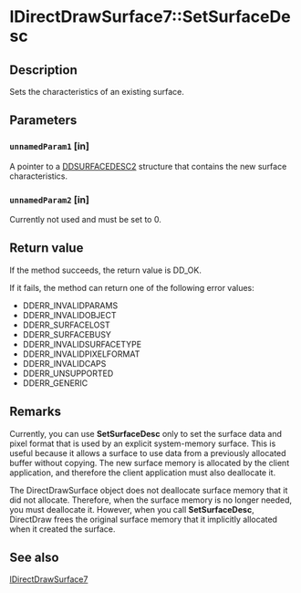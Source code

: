 # IDirectDrawSurface7::SetSurfaceDesc

## Description

Sets the characteristics of an existing surface.

## Parameters

### `unnamedParam1` [in]

A pointer to a [DDSURFACEDESC2](https://learn.microsoft.com/previous-versions/windows/hardware/drivers/ff550340(v=vs.85)) structure that contains the new surface characteristics.

### `unnamedParam2` [in]

Currently not used and must be set to 0.

## Return value

If the method succeeds, the return value is DD_OK.

If it fails, the method can return one of the following error values:

* DDERR_INVALIDPARAMS
* DDERR_INVALIDOBJECT
* DDERR_SURFACELOST
* DDERR_SURFACEBUSY
* DDERR_INVALIDSURFACETYPE
* DDERR_INVALIDPIXELFORMAT
* DDERR_INVALIDCAPS
* DDERR_UNSUPPORTED
* DDERR_GENERIC

## Remarks

Currently, you can use **SetSurfaceDesc** only to set the surface data and pixel format that is used by an explicit system-memory surface. This is useful because it allows a surface to use data from a previously allocated buffer without copying. The new surface memory is allocated by the client application, and therefore the client application must also deallocate it.

The DirectDrawSurface object does not deallocate surface memory that it did not allocate. Therefore, when the surface memory is no longer needed, you must deallocate it. However, when you call **SetSurfaceDesc**, DirectDraw frees the original surface memory that it implicitly allocated when it created the surface.

## See also

[IDirectDrawSurface7](https://learn.microsoft.com/windows/desktop/api/ddraw/nn-ddraw-idirectdrawsurface7)